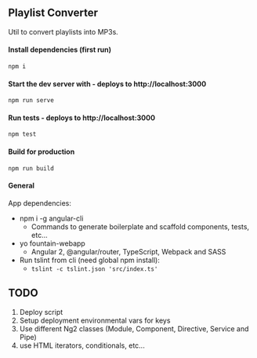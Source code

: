 ## Playlist Converter
Util to convert playlists into MP3s.

#### Install dependencies (first run)

```
npm i
```

#### Start the dev server with - deploys to http://localhost:3000

```
npm run serve
```

#### Run tests - deploys to http://localhost:3000

```
npm test
```

#### Build for production

```
npm run build
```

#### General

App dependencies:
- npm i -g angular-cli
  - Commands to generate boilerplate and scaffold components, tests, etc...
- yo fountain-webapp
  - Angular 2, @angular/router, TypeScript, Webpack and SASS
- Run tslint from cli (need global npm install):
  - `tslint -c tslint.json 'src/index.ts'`

## TODO
1. Deploy script
2. Setup deployment environmental vars for keys
3. Use different Ng2 classes (Module, Component, Directive, Service and Pipe)
4. use HTML iterators, conditionals, etc...
